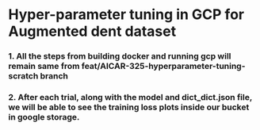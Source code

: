 # Hyper-parameter tuning in GCP for Augmented dent dataset



### 1. All the steps from building docker and running gcp will remain same from feat/AICAR-325-hyperparameter-tuning-scratch branch

### 2. After each trial, along with the model and dict_dict.json file, we will be able to see the training loss plots inside our bucket in google storage.
